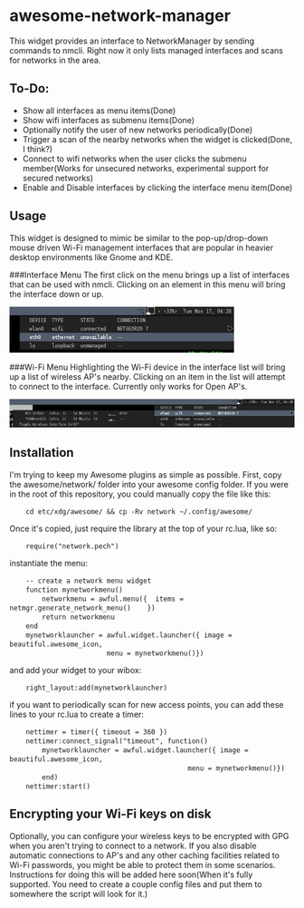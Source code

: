 awesome-network-manager
==========================

This widget provides an interface to NetworkManager by sending commands to
nmcli. Right now it only lists managed interfaces and scans for networks in
the area.

To-Do:
------
   * Show all interfaces as menu items(Done)
   * Show wifi interfaces as submenu items(Done)
   * Optionally notify the user of new networks periodically(Done)
   * Trigger a scan of the nearby networks when the widget is clicked(Done, I think?)
   * Connect to wifi networks when the user clicks the submenu member(Works for unsecured networks, experimental support for secured networks)
   * Enable and Disable interfaces by clicking the interface menu item(Done)

Usage
-----

This widget is designed to mimic be similar to the pop-up/drop-down mouse driven
Wi-Fi management interfaces that are popular in heavier desktop environments
like Gnome and KDE.

###Interface Menu
The first click on the menu brings up a list of interfaces that can be used with
nmcli. Clicking on an element in this menu will bring the interface down or up.

![Screenshot of the Interface Menu](https://raw.githubusercontent.com/cmotc/awesome-network-manager/master/nm1.png)

###Wi-Fi Menu
Highlighting the Wi-Fi device in the interface list will bring up a list of
wireless AP's nearby. Clicking on an item in the list will attempt to connect to
the interface. Currently only works for Open AP's.

![Screenshot of the Wifi Menu](https://raw.githubusercontent.com/cmotc/awesome-network-manager/master/nm2.png)

Installation
------------

I'm trying to keep my Awesome plugins as simple as possible. First, copy the 
awesome/network/ folder into your awesome config folder. If you were in the
root of this repository, you could manually copy the file like this:  

        cd etc/xdg/awesome/ && cp -Rv network ~/.config/awesome/

Once it's copied, just require the library at the top of your rc.lua, like so:  

        require("network.pech")

instantiate the menu:  

        -- create a network menu widget
        function mynetworkmenu()
            networkmenu = awful.menu({	items = netmgr.generate_network_menu()	  })
            return networkmenu
        end
        mynetworklauncher = awful.widget.launcher({ image = beautiful.awesome_icon,
                            menu = mynetworkmenu()})

and add your widget to your wibox:  

        right_layout:add(mynetworklauncher)

if you want to periodically scan for new access points, you can add these lines
to your rc.lua to create a timer:  

        nettimer = timer({ timeout = 360 })
        nettimer:connect_signal("timeout", function()
            mynetworklauncher = awful.widget.launcher({ image = beautiful.awesome_icon,
                                                menu = mynetworkmenu()})
            end)
        nettimer:start()

Encrypting your Wi-Fi keys on disk
----------------------------------
Optionally, you can configure your wireless keys to be encrypted with GPG when
you aren't trying to connect to a network. If you also disable automatic
connections to AP's and any other caching facilities related to Wi-Fi passwords,
you might be able to protect them in some scenarios. Instructions for doing this
will be added here soon(When it's fully supported. You need to create a couple
config files and put them to somewhere the script will look for it.)

